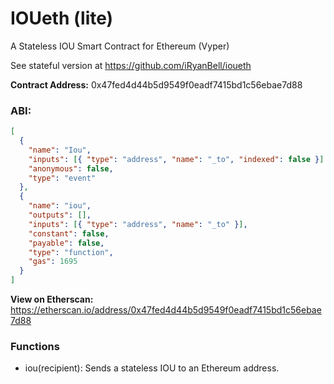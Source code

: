 # IOUeth (lite)

A Stateless IOU Smart Contract for Ethereum (Vyper)

See stateful version at https://github.com/iRyanBell/ioueth

**Contract Address:**
0x47fed4d44b5d9549f0eadf7415bd1c56ebae7d88

### ABI:

```json
[
  {
    "name": "Iou",
    "inputs": [{ "type": "address", "name": "_to", "indexed": false }],
    "anonymous": false,
    "type": "event"
  },
  {
    "name": "iou",
    "outputs": [],
    "inputs": [{ "type": "address", "name": "_to" }],
    "constant": false,
    "payable": false,
    "type": "function",
    "gas": 1695
  }
]
```

**View on Etherscan:**
https://etherscan.io/address/0x47fed4d44b5d9549f0eadf7415bd1c56ebae7d88

### Functions

- iou(recipient): Sends a stateless IOU to an Ethereum address.
